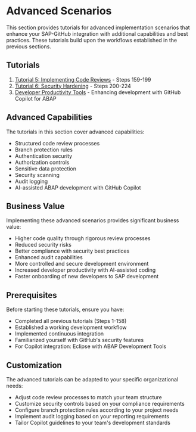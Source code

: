# Advanced Scenarios

This section provides tutorials for advanced implementation scenarios that enhance your SAP-GitHub integration with additional capabilities and best practices. These tutorials build upon the workflows established in the previous sections.

## Tutorials

1. [Tutorial 5: Implementing Code Reviews](./code-reviews.md) - Steps 159-199
2. [Tutorial 6: Security Hardening](./security-hardening.md) - Steps 200-224
3. [Developer Productivity Tools](./developer-productivity.md) - Enhancing development with GitHub Copilot for ABAP

## Advanced Capabilities

The tutorials in this section cover advanced capabilities:

- Structured code review processes
- Branch protection rules
- Authentication security
- Authorization controls
- Sensitive data protection
- Security scanning
- Audit logging
- AI-assisted ABAP development with GitHub Copilot

## Business Value

Implementing these advanced scenarios provides significant business value:

- Higher code quality through rigorous review processes
- Reduced security risks
- Better compliance with security best practices
- Enhanced audit capabilities
- More controlled and secure development environment
- Increased developer productivity with AI-assisted coding
- Faster onboarding of new developers to SAP development

## Prerequisites

Before starting these tutorials, ensure you have:

- Completed all previous tutorials (Steps 1-158)
- Established a working development workflow
- Implemented continuous integration
- Familiarized yourself with GitHub's security features
- For Copilot integration: Eclipse with ABAP Development Tools

## Customization

The advanced tutorials can be adapted to your specific organizational needs:

- Adjust code review processes to match your team structure
- Customize security controls based on your compliance requirements
- Configure branch protection rules according to your project needs
- Implement audit logging based on your reporting requirements
- Tailor Copilot guidelines to your team's development standards 